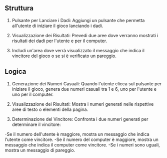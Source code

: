 
## Struttura
1. Pulsante per Lanciare i Dadi: Aggiungi un pulsante che permetta all'utente di iniziare il gioco lanciando i dadi.

2. Visualizzazione dei Risultati: Prevedi due aree dove verranno mostrati i risultati dei dadi per l'utente e per il computer.

3. Includi un'area dove verrà visualizzato il messaggio che indica il vincitore del gioco o se si è verificato un pareggio.


## Logica
1. Generazione dei Numeri Casuali: Quando l'utente clicca sul pulsante per iniziare il gioco, genera due numeri casuali tra 1 e 6, uno per l'utente e uno per il computer.

2. Visualizzazione dei Risultati: Mostra i numeri generati nelle rispettive aree di testo o elementi della pagina.

3. Determinazione del Vincitore: Confronta i due numeri generati per determinare il vincitore:

  -Se il numero dell'utente è maggiore, mostra un messaggio che indica l'utente come vincitore.
  -Se il numero del computer è maggiore, mostra un messaggio che indica il computer come vincitore.
  -Se i numeri sono uguali, mostra un messaggio di pareggio.

